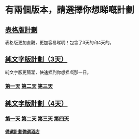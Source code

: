 # 有兩個版本，請選擇你想睇嘅計劃
## [表格版計劃](https://kdocs.cn/l/chuk7hkMLze5)
表格版更加直觀，更加容易睇明！包含了3天的和4天的。
## [純文字版計劃（3天）](./plan)
純文字版更簡潔，快速揾到你想揾嘅那一日。
### [第一天](./plan#第一天) [第二天](./plan#第二天賽馬日) [第三天](./plan#第三天)
## [純文字版計劃（4天）](./plan4)
### [第一天](./plan4#第一天) [第二天](./plan4#第二天賽馬日) [第三天](./plan4#第三天) [第四天](./plan4#第四天)
#### [備選計劃](./spare-plan)[備選酒店](./spare-hotel)